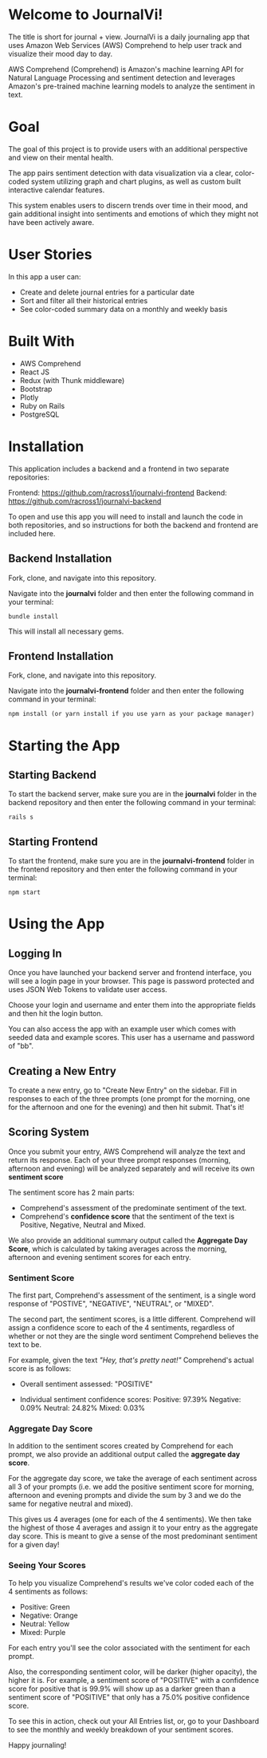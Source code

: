 # Welcome to JournalVi!

The title is short for journal + view. JournalVi is a daily journaling app that uses Amazon Web Services (AWS) Comprehend to help user track and visualize their mood day to day.

AWS Comprehend (Comprehend) is Amazon's machine learning API for Natural Language Processing and sentiment detection and leverages Amazon's pre-trained machine learning models to analyze the sentiment in text.

# Goal

The goal of this project is to provide users with an additional perspective and view on their mental health. 

The app pairs sentiment detection with data visualization via a clear, color-coded system utilizing graph and chart plugins, as well as custom built interactive calendar features. 

This system enables users to discern trends over time in their mood, and gain additional insight into sentiments and emotions of which they might not have been actively aware.

# User Stories

In this app a user can:

* Create and delete journal entries for a particular date
* Sort and filter all their historical entries
* See color-coded summary data on a monthly and weekly basis

# Built With

* AWS Comprehend
* React JS
* Redux (with Thunk middleware)
* Bootstrap
* Plotly
* Ruby on Rails
* PostgreSQL

# Installation
This application includes a backend and a frontend in two separate repositories: 

Frontend: https://github.com/racross1/journalvi-frontend
Backend: https://github.com/racross1/journalvi-backend

To open and use this app you will need to install and launch the code in both repositories, and so instructions for both the backend and frontend are included here.


## Backend Installation
Fork, clone, and navigate into this repository. 

Navigate into the **journalvi** folder and then enter the following command
in your terminal:

    bundle install

This will install all necessary gems.  

## Frontend Installation
Fork, clone, and navigate into this repository. 

Navigate into the **journalvi-frontend** folder and then enter the following command in your terminal:

    npm install (or yarn install if you use yarn as your package manager)


# Starting the App

## Starting Backend
To start the backend server, make sure you are in the **journalvi** folder in the backend repository and then enter the following command in your terminal: 

    rails s

## Starting Frontend
To start the frontend, make sure you are in the **journalvi-frontend** folder in the frontend repository and then enter the following command in your terminal:

    npm start


# Using the App

## Logging In 
Once you have launched your backend server and frontend interface, you will see a login page in your browser. This page is password protected and uses JSON Web Tokens to validate user access.

Choose your login and username and enter them into the appropriate fields and then hit the login button.

You can also access the app with an example user which comes with seeded data and example scores. This user has a username and password of "bb".


## Creating a New Entry
To create a new entry, go to "Create New Entry" on the sidebar. Fill in responses to each of the three prompts (one prompt for the morning, one for the afternoon and one for the evening) and then hit submit. That's it!
     
## Scoring System
Once you submit your entry, AWS Comprehend will analyze the text and return its response. Each of your three prompt responses (morning, afternoon and evening) will be analyzed separately and will receive its own **sentiment score**
          
The sentiment score has 2 main parts:

* Comprehend's assessment of the predominate sentiment of the text.
* Comprehend's **confidence score** that the sentiment of the text is Positive, Negative, Neutral and Mixed.

We also provide an additional summary output called the **Aggregate Day Score**, which is calculated by taking averages across the morning, afternoon and evening sentiment scores for each entry. 
       
### Sentiment Score
The first part, Comprehend's assessment of the sentiment, is a single word response of "POSTIVE", "NEGATIVE", "NEUTRAL", or "MIXED".
         
The second part, the sentiment scores, is a little different. Comprehend will assign a confidence score to each of the 4 sentiments, regardless of whether or not they are the single word sentiment Comprehend believes the text to be.
      
For example, given the text *"Hey, that's pretty neat!"* Comprehend's actual score is as follows: 

* Overall sentiment assessed: 
    "POSITIVE"

* Individual sentiment confidence scores:
    Positive: 97.39%
    Negative: 0.09%
    Neutral: 24.82%
    Mixed: 0.03%

### Aggregate Day Score

In addition to the sentiment scores created by Comprehend for each prompt, we also provide an additional output called the **aggregate day score**. 

For the aggregate day score, we take the average of each sentiment across all 3 of your prompts (i.e. we add the positive sentiment score for morning, afternoon and evening prompts and divide the sum by 3 and we do the same for negative neutral and mixed). 

This gives us 4 averages (one for each of the 4 sentiments). We then take the highest of those 4 averages and assign it to your entry as the aggregate day score. This is meant to give a sense of the most predominant sentiment for a given day!

### Seeing Your Scores

To help you visualize Comprehend's results we've color coded each of the 4 sentiments as follows:

* Positive: Green
* Negative: Orange
* Neutral: Yellow
* Mixed: Purple

For each entry you'll see the color associated with the sentiment for each prompt. 

Also, the corresponding sentiment color, will be darker (higher opacity), the higher it is. For example, a sentiment score of "POSITIVE" with a confidence score for positive that is 99.9% will show up as a darker green than a sentiment score of "POSITIVE" that only has a 75.0% positive confidence score.
        
To see this in action, check out your All Entries list, or, go to your Dashboard to see the monthly and weekly breakdown of your sentiment scores. 
           
Happy journaling!